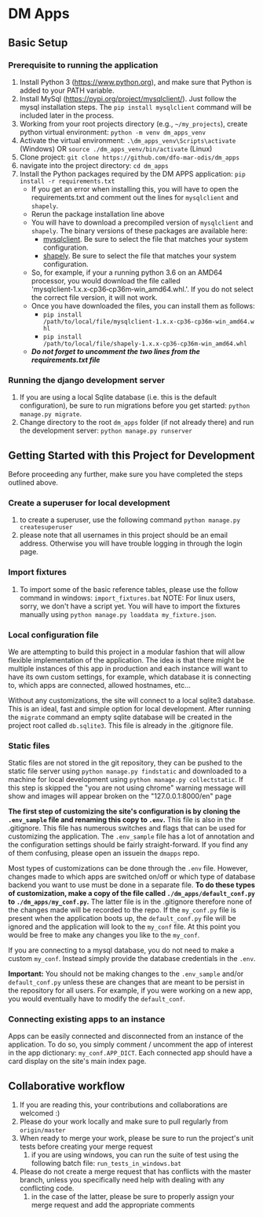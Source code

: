 # DM Apps

## Basic Setup

### Prerequisite to running the application
1. Install Python 3 (<https://www.python.org>), and make sure that Python is added to your PATH variable.
2. Install MySql (https://pypi.org/project/mysqlclient/). Just follow the mysql installation steps. The `pip install mysqlclient` command will be included later in the process.
3. Working from your root projects directory (e.g., `~/my_projects`), create python virtual environment: `python -m venv dm_apps_venv`
4. Activate the virtual environment: `.\dm_apps_venv\Scripts\activate` (Windows) OR `source ./dm_apps_venv/bin/activate` (Linux)
5. Clone project: `git clone https://github.com/dfo-mar-odis/dm_apps`
6. navigate into the project directory: `cd dm_apps`
7. Install the Python packages required by the DM APPS application: `pip install -r requirements.txt`
    - If you get an error when installing this, you will have to open the requirements.txt and comment out the lines for `mysqlclient` and `shapely`.
    - Rerun the package installation line above
    - You will have to download a precompiled version of `mysqlclient` and `shapely`. The binary versions of these packages are available here:
        - [mysqlclient](https://www.lfd.uci.edu/~gohlke/pythonlibs/#mysqlclient). Be sure to select the file that matches your system configuration.
        - [shapely](https://www.lfd.uci.edu/~gohlke/pythonlibs/#shapely). Be sure to select the file that matches your system configuration.
    - So, for example, if your a running python 3.6 on an AMD64 processor, you would download the file called 'mysqlclient‑1.x.x‑cp36‑cp36m‑win_amd64.whl.'.
    If you do not select the correct file version, it will not work. 
    - Once you have downloaded the files, you can install them as follows:
        - `pip install /path/to/local/file/mysqlclient‑1.x.x‑cp36‑cp36m‑win_amd64.whl`
        - `pip install /path/to/local/file/shapely‑1.x.x‑cp36‑cp36m‑win_amd64.whl`
    - ***Do not forget to uncomment the two lines from the requirements.txt file***

### Running the django development server
1. If you are using a local Sqlite database (i.e. this is the default configuration), 
be sure to run migrations before you get started: `python manage.py migrate`.
1. Change directory to the root `dm_apps` folder (if not already there) and run the development server: `python manage.py runserver`



## Getting Started with this Project for Development
Before proceeding any further, make sure you have completed the steps outlined above.

### Create a superuser for local development
1. to create a superuser, use the following command `python manage.py createsuperuser`
1. please note that all usernames in this project should be an email address. Otherwise you will have trouble logging in through the login page.

### Import fixtures
1. To import some of the basic reference tables, please use the follow command in windows: `import_fixtures.bat`
NOTE: For linux users, sorry, we don't have a script yet. You will have to import the fixtures manually using `python manage.py loaddata my_fixture.json`. 

### Local configuration file
We are attempting to build this project in a modular fashion that will allow flexible implementation of the application.
The idea is that there might be multiple instances of this app in production and each instance will want to have its own custom settings, for example, 
which database it is connecting to, which apps are connected, allowed hostnames, etc... 

Without any customizations, the site will connect to a local sqlite3 database. This is an ideal, fast and simple option for local development. 
After running the `migrate` command an empty sqlite database will be created in the project root called `db.sqlite3`. 
This file is already in the .gitignore file. 

### Static files
Static files are not stored in the git repository, they can be pushed to the static file server using `python manage.py findstatic` and downloaded to a machine for local development using `python manage.py collectstatic`. If this step is skipped the "you are not using chrome" warning message will show and images will appear broken on the "127.0.0.1:8000/en" page

**The first step of customizing the site's configuration is by cloning the `.env_sample` file and renaming this copy to `.env`.** This file is also in the .gitignore.
This file has numerous switches and flags that can be used for customizing the application. The `.env_sample` file has a lot of annotation and the configuration 
settings should be fairly straight-forward. If you find any of them confusing, please open an issuein the `dmapps` repo. 

Most types of customizations can be done through the `.env` file. However, changes made to which apps are switched on/off or which type of database backend you want to 
use must be done in a separate file. **To do these types of customization, make a copy of the file called `./dm_apps/default_conf.py` to `./dm_apps/my_conf.py`.**
The latter file is in the .gitignore therefore none of the changes made will be recorded to the repo. If the `my_conf.py` file is present when the 
application boots up, the `default_conf.py` file will be ignored and the application will look to the `my_conf` file. At this point you would be free
to make any changes you like to the `my_conf`. 

If you are connecting to a mysql database, you do not need to make a custom `my_conf`. Instead simply provide the database credentials in the `.env`. 

**Important:** You should not be making changes to the `.env_sample` and/or `default_conf.py` unless these are changes that are meant to be 
persist in the repository for all users. For example, if you were working on a new app, you would eventually have to modify the `default_conf`.   

### Connecting existing apps to an instance
Apps can be easily connected and disconnected from an instance of the application. To do so, you simply comment / uncomment
the app of interest in the app dictionary: `my_conf.APP_DICT`. Each connected app should have a card display on the site's main index page.


## Collaborative workflow
1. If you are reading this, your contributions and collaborations are welcomed :)
1. Please do your work locally and make sure to pull regularly from `origin/master`
1. When ready to merge your work, please be sure to run the project's unit tests before creating your merge request
    1. if you are using windows, you can run the suite of test using the following batch file: `run_tests_in_windows.bat`
1. Please do not create a merge request that has conflicts with the master branch, unless you specifically need help with dealing with any conflicting code.
    1. in the case of the latter, please be sure to properly assign your merge request and add the appropriate comments
